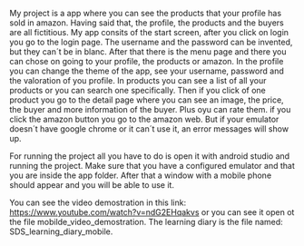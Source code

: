 My project is a app where you can see the products that your profile has sold in amazon. Having said that, the profile, the products and the buyers are all fictitious.
My app consits of the start screen, after you click on login you go to the login page. The username and the password can be invented, but they can´t be in blanc. 
After that there is the menu page and there you can chose on going to your profile, the products or amazon.
In the profile you can change the theme of the app, see your username, password and the valoration of you profile.
In products you can see a list of all your products or you can search one specifically. Then if you click of one product you go to the detail page where you can see an image, the price, the buyer and more information of the buyer. Plus oyu can rate them.
if you click the amazon button you go to the amazon web. But if your emulator doesn´t have google chrome or it can´t use it, an error messages will show up.

For running the project all you have to do is open it with android studio and running the project. Make sure that you have a configured emulator and that you are inside the app folder.
After that a window with a mobile phone should appear and you will be able to use it.

You can see the video demostration in this link: https://www.youtube.com/watch?v=ndG2EHqakvs or you can see it open ot the file mobilde_video_demostration.
The learning diary is the file named: SDS_learning_diary_mobile.

